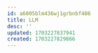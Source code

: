 ```yaml
---
id: a6005blm436wj1grbnbf406
title: LLM
desc: ''
updated: 1703227837941
created: 1703227829866
---
```

